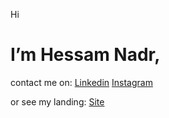 Hi

# I’m Hessam Nadr,

contact me on:
[Linkedin](https://ir.linkedin.com/in/hessamnadr)
[Instagram](https://instagram.com/ros_vaa)

or see my landing:
[Site](https://hessamnadr.com)
